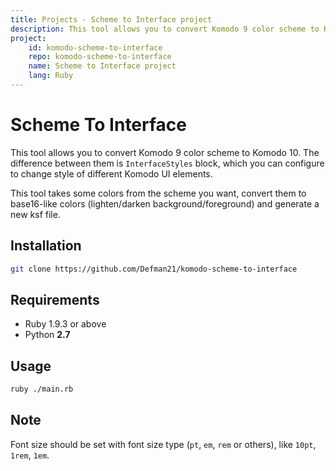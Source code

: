 ```yaml
---
title: Projects - Scheme to Interface project
description: This tool allows you to convert Komodo 9 color scheme to Komodo 10.
project:
    id: komodo-scheme-to-interface
    repo: komodo-scheme-to-interface
    name: Scheme to Interface project
    lang: Ruby
---
```


Scheme To Interface
===

This tool allows you to convert Komodo 9 color scheme to Komodo 10.
The difference between them is `InterfaceStyles` block, which you
can configure to change style of different Komodo UI elements.

This tool takes some colors from the scheme you want, convert them
to base16-like colors (lighten/darken background/foreground) and
generate a new ksf file.

## Installation

```bash
git clone https://github.com/Defman21/komodo-scheme-to-interface
```

## Requirements

* Ruby 1.9.3 or above
* Python **2.7**

## Usage

```bash
ruby ./main.rb
```

## Note

Font size should be set with font size type (`pt`, `em`, `rem` or others),
like `10pt`, `1rem`, `1em`.

